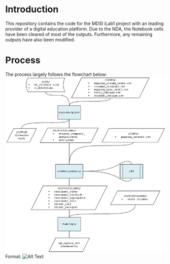 # Introduction
This repository contains the code for the MDSI iLab1 project with an leading provider of a digital education platform. Due to the NDA, the Notebook cells have been cleared of most of the outputs. Furthermore, any remaining outputs have also been modified.

# Process
The process largely follows the flowchart below:
![flowchart](flowchart.png)
Format: ![Alt Text](url)